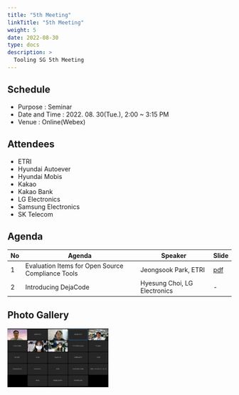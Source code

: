 ```yaml
---
title: "5th Meeting"
linkTitle: "5th Meeting"
weight: 5
date: 2022-08-30
type: docs
description: >
  Tooling SG 5th Meeting
---
```


## Schedule

* Purpose : Seminar
* Date and Time : 2022. 08. 30(Tue.), 2:00 ~ 3:15 PM
* Venue : Online(Webex)

## Attendees
* ETRI
* Hyundai Autoever
* Hyundai Mobis 
* Kakao
* Kakao Bank
* LG Electronics
* Samsung Electronics
* SK Telecom

## Agenda
| No | Agenda           | Speaker | Slide |
|----|-----------------|------|------|
| 1  | Evaluation Items for Open Source Compliance Tools | Jeongsook Park, ETRI | [pdf](./Session1_ETRI.pdf) |
| 2  | Introducing DejaCode | Hyesung Choi, LG Electronics | - |

## Photo Gallery

<div ><span class="image fit">
  <img src="220830.PNG" width="45%">
</span></div>
